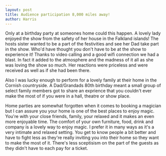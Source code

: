 ```yaml
---
layout: post
title: Audience participation 8,000 miles away!
author: Harris
---
```

Only at a birthday party at someones home could this happen. A lovely lady enjoyed the show from the safety of her house in the Falkland islands! The hosts sister wanted to be a part of the festivities and see her Dad take part in the show. Who'd have thought you don't have to be at the show to experience it! Thanks to video calling and a good wifi connection we had a blast. In fact it added to the atmosphere and the madness of it all as she was loving the show so much. Her reactions were priceless and were received as well as if she had been there.

Also I was lucky enough to perform for a lovely family at their home in the Cornish countryside. A Dad/Grandads 80th birthday meant a small group of select family members got to share an exprience that you couldn't ever make the most of if you were in a hall, theatre or show place.

Home parties are somewhat forgotten when it comes to booking a magician but I can assure you your home is one of the best places to enjoy magic. You're with your close friends, family, your relaxed and it makes an even more enjoyable time. The comfort of your own furniture, food, drink and company is a lovely way to enjoy magic. I prefer it in many ways as it's a very intimate and relaxed setting. You get to know people a bit better and have to fight less as they're really inviting you into their home so they want to make the most of it. There's less sceptisism on the part of the guests as they didn't have to each pay for a ticket.